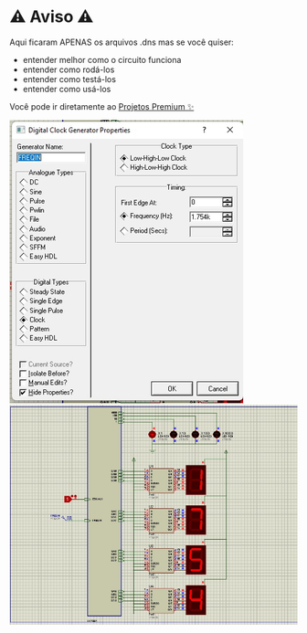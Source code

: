 # ⚠️ Aviso ⚠️
Aqui ficaram APENAS os arquivos .dns mas se você quiser:
-  entender melhor como o circuito funciona
-  entender como rodá-los
-  entender como testá-los
-  entender como usá-los 

Você pode ir diretamente ao [Projetos Premium ✨](https://github.com/raquelmcoelho/digital-eletronics)

![Setup-Exemplo](https://github.com/raquelmcoelho/digital-eletronics/blob/main/07%20-%20Frequency%20meter/images/setup.jpeg)
![Circuito-Exemplo](https://github.com/raquelmcoelho/digital-eletronics/blob/main/07%20-%20Frequency%20meter/images/circuit.jpeg)

